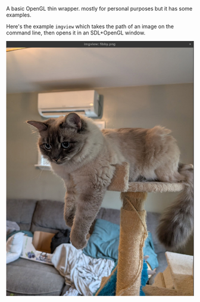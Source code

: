 A basic OpenGL thin wrapper. mostly for personal purposes but it has some examples.

Here's the example `imgview` which takes the path of an image on the command line,
then opens it in an SDL+OpenGL window.

![Screenshot of imgview showing a cat](screenshots/imgview.png)
